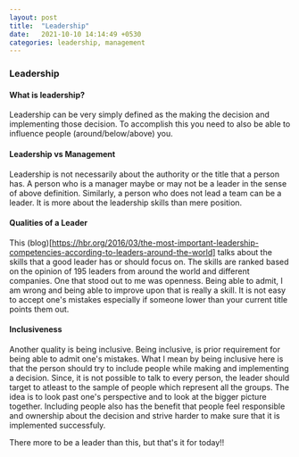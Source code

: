 ```yaml
---
layout: post
title:  "Leadership"
date:   2021-10-10 14:14:49 +0530
categories: leadership, management
---
```


### Leadership

#### What is leadership?

Leadership can be very simply defined as the making the decision and implementing those decision. To accomplish this
you need to also be able to influence people (around/below/above) you.


#### Leadership vs Management

Leadership is not necessarily about the authority or the title that a person has. 
A person who is a manager maybe or may not be a leader in the sense of above definition.
Similarly, a person who does not lead a team can be a leader. It is more about the leadership
skills than mere position.

#### Qualities of a Leader

This (blog)[https://hbr.org/2016/03/the-most-important-leadership-competencies-according-to-leaders-around-the-world] talks about the skills that
a good leader has or should focus on. The skills are ranked based on the opinion of 195 leaders from around the world and different companies.
One that stood out to me was openness. Being able to admit, I am wrong and being able to improve upon that is really a skill. It is not easy to
accept one's mistakes especially if someone lower than your current title points them out. 

#### Inclusiveness

Another quality is being inclusive. Being inclusive, is prior requirement for being able to admit one's mistakes. What I mean by being inclusive here
is that the person should try to include people while making and implementing a decision. Since, it is not possible to talk to every person, the leader
should target to atleast to the sample of people which represent all the groups. The idea is to look past one's perspective and to look at the bigger picture
together. Including people also has the benefit that people feel responsible and ownership about the decision and strive harder to make sure that it is
implemented successfuly.

There more to be a leader than this, but that's it for today!!